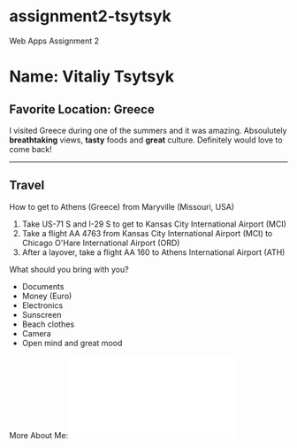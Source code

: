 # assignment2-tsytsyk
Web Apps Assignment 2

# Name: Vitaliy Tsytsyk

## Favorite Location: Greece

I visited Greece during one of the summers and it was amazing. Absoulutely **breathtaking** views, **tasty** foods and **great** culture. Definitely would love to come back!

---

## Travel
How to get to Athens (Greece) from Maryville (Missouri, USA)

1. Take US-71 S and I-29 S to get to Kansas City International Airport (MCI)
2. Take a flight AA 4763 from Kansas City International Airport (MCI) to Chicago O'Hare International Airport (ORD)
3. After a layover, take a flight AA 160 to Athens International Airport (ATH)

What should you bring with you?

- Documents
- Money (Euro)
- Electronics
- Sunscreen
- Beach clothes
- Camera
- Open mind and great mood

More About Me: ![AboutMe](AboutMe.md)
